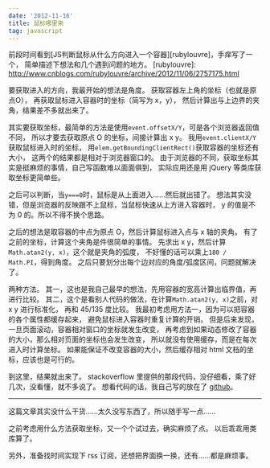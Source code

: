 ```yaml
---
date: '2012-11-16'
title: 鼠标哪里来
tag: javascript
---
```


前段时间看到[JS判断鼠标从什么方向进入一个容器][rubylouvre]，手痒写了一个，
简单描述下想法和几个遇到问题的地方。
[rubylouvre]: http://www.cnblogs.com/rubylouvre/archive/2012/11/06/2757175.html

要获取进入的方向，我最开始的想法是角度。
获取容器左上角的坐标（也就是原点O），
再获取鼠标进入容器时的坐标（简写为 x，y），
然后计算出与上边界的夹角，结果差不多就出来了。

其实要获取坐标，最简单的方法是使用`event.offsetX/Y`，可是各个浏览器返回值不同，
所以才要去获取原点 O 的坐标，间接计算出 x y。
我用`event.clientX/Y`获取鼠标进入时的坐标，
用`elem.getBoundingClientRect()`获取容器的坐标还有大小，
这两个的结果都是相对于浏览器窗口的。
由于浏览器的不同，获取坐标其实是挺麻烦的事情，自己写函数难以面面俱到，
实际应用还是用 jQuery 等类库获取坐标更简单些。

之后可以判断，当`y===0`时，鼠标是从上面进入……然后就出错了。
想法其实没错，但是浏览器的反映跟不上鼠标，当鼠标快速从上方进入容器时，
y 的值是不为 0 的。所以不得不换个思路。

之后的想法是取容器的中点为原点 O，然后计算鼠标进入点与 x 轴的夹角。
有了之前的坐标，计算这个夹角是件很简单的事情。
先求出 x y，然后计算`Math.atan2(y, x)`，这个就是夹角的弧度，
不好懂的话可以乘上`180 / Math.PI`，得到角度。
之后只要划分出每个边对应的角度/弧度区间，问题就解决了。

两种方法。
其一，这也是我自己最早的想法，先用容器的宽高计算出临界值，再进行比较。
其二，这个是看别人代码的做法，在计算`Math.atan2(y, x)`之前，对 x y 进行标准化，
再和 45/135 度比较。
我最初考虑用方法一，因为可以把容器的各个属性都缓存起来，
避免鼠标进入容器时重复计算的开销。
但是后来发现，一旦页面滚动，容器相对窗口的坐标就发生改变，
再考虑到如果动态修改了容器的大小，那么相对页面的坐标也会发生改变，
所以就没有使用缓存，而是在每次进入时计算坐标。
如果能保证不改变容器的大小，然后缓存相对 html 文档的坐标，应该也是可行的。

到这里，结果就出来了。
stackoverflow 里提供的那段代码，没仔细看，乘了好几次，没看懂，就不多说了。
想看代码的话，我自己写的放在了
[github](https://github.com/dhcmrlchtdj/toolkit/blob/master/snippet/javascript/mouse_direction.js)。

------

这篇文章其实没什么干货……太久没写东西了，所以随手写一点……

之前考虑用什么方法获取坐标，又一个个试过去，确实麻烦了点。
以后乖乖用类库算了。

另外，准备找时间实现下 rss 订阅，还想把界面换一换，还有……都是麻烦事。
